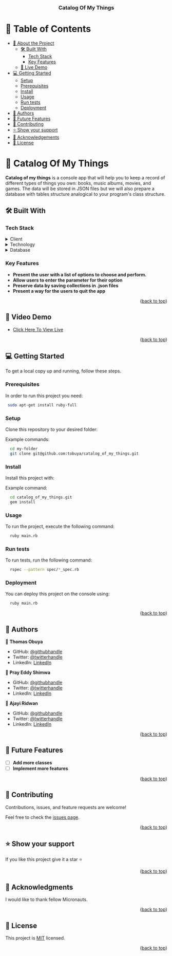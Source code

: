 <a name="readme-top"></a>

<div align="center">

  <h3><b>Catalog Of My Things</b></h3>

</div>

# 📗 Table of Contents

- [📖 About the Project](#about-project)
  - [🛠 Built With](#built-with)
    - [Tech Stack](#tech-stack)
    - [Key Features](#key-features)
  - [🚀 Live Demo](#live-demo)
- [💻 Getting Started](#getting-started)
  - [Setup](#setup)
  - [Prerequisites](#prerequisites)
  - [Install](#install)
  - [Usage](#usage)
  - [Run tests](#run-tests)
  - [Deployment](#triangular_flag_on_post-deployment)
- [👥 Authors](#authors)
- [🔭 Future Features](#future-features)
- [🤝 Contributing](#contributing)
- [⭐️ Show your support](#support)
- [🙏 Acknowledgements](#acknowledgements)
- [📝 License](#license)

# 📖 Catalog Of My Things <a name="about-project"></a>

**Catalog of my things** is a  console app that will help you to keep a record of different types of things you own: books, music albums, movies, and games. The data will be stored in JSON files but we will also prepare a database with tables structure analogical to your program's class structure.

## 🛠 Built With <a name="built-with"></a>

### Tech Stack <a name="tech-stack"></a>

<details>
  <summary>Client</summary>
  <ul>
    <li><a href="https://ruby-doc.org/">Ruby</a></li>
  </ul>
</details>

<details>
  <summary>Technology</summary>
  <ul>
    <li><a href="http://github.com/">GitHub</a></li>
  </ul>
</details>

<details>
<summary>Database</summary>
  <ul>
    <li><a href="https://www.postgresql.org/">PostgreSQL</a></li>
  </ul>
</details>

### Key Features <a name="key-features"></a>

- **Present the user with a list of options to choose and perform.**
- **Allow users to enter the parameter for their option**
- **Preserve data by saving collections in .json files**
- **Present a way for the users to quit the app**

<p align="right">(<a href="#readme-top">back to top</a>)</p>

## 🚀 Video Demo <a name="live-demo"></a>

- [Click Here To View Live](https://drive.google.com/file/d/1F0C2C5VxHnj884ti9L7jUPqvxEDDzXkN/view)

<p align="right">(<a href="#readme-top">back to top</a>)</p>

## 💻 Getting Started <a name="getting-started"></a>

To get a local copy up and running, follow these steps.

### Prerequisites

In order to run this project you need:


```sh
 sudo apt-get install ruby-full
```


### Setup

Clone this repository to your desired folder:

Example commands:

```sh
  cd my-folder
  git clone git@github.com:tobuya/catalog_of_my_things.git
```

### Install

Install this project with:

Example command:

```sh
  cd catalog_of_my_things.git
  gem install
```

### Usage

To run the project, execute the following command:


```sh
  ruby main.rb
```

### Run tests

To run tests, run the following command:

```sh
  rspec --pattern spec/*_spec.rb
```

### Deployment

You can deploy this project on the console using:

```sh
  ruby main.rb
```

<p align="right">(<a href="#readme-top">back to top</a>)</p>


## 👥 Authors <a name="authors"></a>

👤 **Thomas Obuya**

- GitHub: [@githubhandle](https://github.com/tobuya)
- Twitter: [@twitterhandle](https://twitter.com/MullerTheGreat1)
- LinkedIn: [LinkedIn](https://linkedin.com/in/tobuya/)

👤 **Pray Eddy Shimwa**

- GitHub: [@githubhandle](https://github.com/EddyShimwa)
- Twitter: [@twitterhandle](https://twitter.com/pray_eddy)
- LinkedIn: [LinkedIn](https://linkedin.com/in/pray-eddy-shimwa-18a6751b6/)

👤 **Ajayi Ridwan**

- GitHub: [@githubhandle](https://github.com/Ridwanullahi-code)
- Twitter: [@twitterhandle](https://twitter.com/Ridwanullahi22)
- LinkedIn: [LinkedIn](https://linkedin.com/in/ajayi-ridwan-2a1515199/)

<p align="right">(<a href="#readme-top">back to top</a>)</p>


## 🔭 Future Features <a name="future-features"></a>

- [ ] **Add more classes**
- [ ] **Implement more features**

<p align="right">(<a href="#readme-top">back to top</a>)</p>

<!-- CONTRIBUTING -->

## 🤝 Contributing <a name="contributing"></a>

Contributions, issues, and feature requests are welcome!

Feel free to check the [issues page](https://github.com/tobuya/catalog_of_my_things/issues/).

<p align="right">(<a href="#readme-top">back to top</a>)</p>

<!-- SUPPORT -->

## ⭐️ Show your support <a name="support"></a>

If you like this project give it a star ⭐️

<p align="right">(<a href="#readme-top">back to top</a>)</p>

## 🙏 Acknowledgments <a name="acknowledgements"></a>

I would like to thank fellow Micronauts.

<p align="right">(<a href="#readme-top">back to top</a>)</p>

## 📝 License <a name="license"></a>

This project is [MIT](./LICENSE) licensed.

<p align="right">(<a href="#readme-top">back to top</a>)</p>
